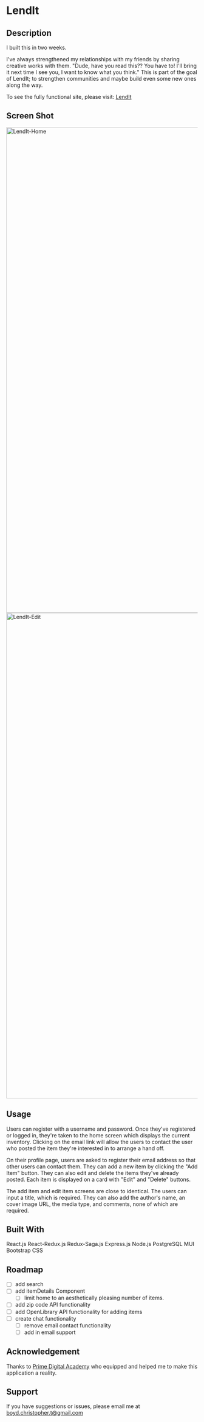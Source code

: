 # LendIt

## Description

I built this in two weeks.

I've always strengthened my relationships with my friends by sharing creative works with them. "Dude, have you read this?? You have to! I'll bring it next time I see you, I want to know what you think." This is part of the goal of LendIt; to strengthen communities and maybe build even some new ones along the way.

To see the fully functional site, please visit: [LendIt](https://pacific-beyond-53970.herokuapp.com/#/registration)

## Screen Shot

<img width="1280" alt="LendIt-Home" src="https://user-images.githubusercontent.com/95505985/173204310-848b6037-7818-4250-b61c-3ee0dc8d6808.png">
<img width="1280" alt="LendIt-Edit" src="https://user-images.githubusercontent.com/95505985/173204393-e77ad91a-75dc-4692-8b58-790869283930.png">

## Usage

Users can register with a username and password. Once they've registered or logged in, they're taken to the home screen which displays the current inventory. Clicking on the email link will allow the users to contact the user who posted the item they're interested in to arrange a hand off.

On their profile page, users are asked to register their email address so that other users can contact them. They can add a new item by clicking the "Add Item" button. They can also edit and delete the items they've already posted. Each item is displayed on a card with "Edit" and "Delete" buttons.

The add item and edit item screens are close to identical. The users can input a title, which is required. They can also add the author's name, an cover image URL, the media type, and comments, none of which are required.

## Built With

React.js
React-Redux.js
Redux-Saga.js
Express.js
Node.js
PostgreSQL
MUI
Bootstrap CSS

## Roadmap

- [ ] add search 
- [ ] add itemDetails Component
    - [ ] limit home to an aesthetically pleasing number of items.
- [ ] add zip code API functionality
- [ ] add OpenLibrary API functionality for adding items
- [ ] create chat functionality
    - [ ] remove email contact functionality
    - [ ] add in email support

## Acknowledgement
Thanks to [Prime Digital Academy](www.primeacademy.io) who equipped and helped me to make this application a reality.

## Support
If you have suggestions or issues, please email me at boyd.christopher.t@gmail.com
